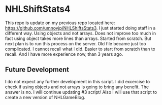# NHLShiftStats4
This repo is update on my previous repo located here: https://github.com/umnovjp/NHLShiftsStats3. I just started doing staff in a different way. Using objects and not arrays. Does not improve too much in fact using object takes more lines than arrays. Started from scratch. But next plan is to run this process on the server. Old file became just too complicated. I cannot recall what I did. Easier to start from scratch than to recall. And I have more experience now, than 3 years ago. 
## Future Development
I do not expect any further development in this script. I did excercise to check if using objects and not arrays is going to bring any benefit. The answer is no. I will continue updating #3 script/ Also I will use that script to create a new version of NHLGameBlog.  